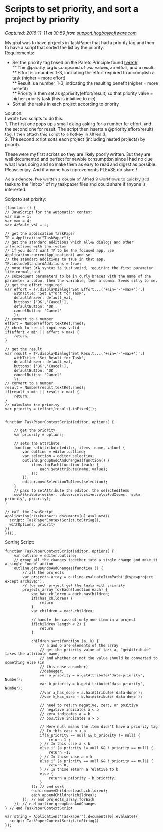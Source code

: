 # Scripts to set priority, and sort a project by priority

_Captured: 2016-11-11 at 00:59 from [support.hogbaysoftware.com](http://support.hogbaysoftware.com/t/scripts-to-set-priority-and-sort-a-project-by-priority/2279)_

My goal was to have projects in TaskPaper that had a priority tag and then to have a script that sorted the list by the priority.  
Requirements:  
* Set the priority tag based on the Pareto Principle found [here16](http://lifehacker.com/5914877/stop-wasting-time-by-applying-the-pareto-principle-to-your-task-list)  
** The @priority tag is composed of two values, an effort, and a result.   
** Effort is a number, 1-3, indicating the effort required to accomplish a task (higher = more effort)  
** Result is a number, 1-3, indicating the resulting benefit (higher = more benefit)  
** Priority is then set as @priority(effort/result) so that priority value = higher priority task (this is intuitive to me)  
* Sort all the tasks in each project according to priority

Solution:  
I wrote two scripts to do this.  
1\. The first one pops up a small dialog asking for a number for effort, and the second one for result. The script then inserts a @priority(effort/result) tag. I then attach this script to a hotkey in Alfred 3.  
2\. The second script sorts each project (including nested projects) by priority.

These were my first scripts so they are likely poorly written. But they are well documented and perfect for newbie consumption since I had no clue what I was doing and so make them as easy to read and digest as possible. Please enjoy. And if anyone has improvements PLEASE do share!!

As a sidenote, I've written a couple of Alfred 3 workflows to quickly add tasks to the "inbox" of my taskpaper files and could share if anyone is interested.

Script to set priority:
    
    
    (function () {
    // JavaScript for the Automation context
    var min = 1;
    var max = 4;
    var default_val = 2;
    
    // get the application TaskPaper
    TP = Application("TaskPaper");
    // get the standard additions which allow dialogs and other interactions with the system
    // if you don't want TP to be the focused app, use Application.currentApplication() and set
    // the standard additions to true in that app.
    TP.includeStandardAdditions = true;
    // note that JXA syntax is just weird, requiring the first parameter like normal, and
    // subsequent parameters to be in curly braces with the name of the parameter a colon, then the variable, then a comma. Seems silly to me.
    // get the effort required
    var effort = TP.displayDialog('Set Effort...('+min+'-'+max+')',{
    	withTitle: 'Set Effort for Task',
    	defaultAnswer: default_val,
    	buttons: ['OK','Cancel'],
    	defaultButton: 'OK',
    	cancelButton: 'Cancel'
    	});
    // convert to a number
    effort = Number(effort.textReturned);
    // check to see if input was valid
    if(effort < min || effort > max) {
    	return;
    }
    
    // get the result
    var result = TP.displayDialog('Set Result...('+min+'-'+max+')',{
    	withTitle: 'Set Result for Task',
    	defaultAnswer: default_val,
    	buttons: ['OK','Cancel'],
    	defaultButton: 'OK',
    	cancelButton: 'Cancel'
    	});
    // convert to a number
    result = Number(result.textReturned);
    if(result < min || result > max) {
    	return;
    }
    // calculate the priority
    var priority = (effort/result).toFixed(1);
    
    
    function TaskPaperContextScript(editor, options) {
    
    	// get the priority
    	var priority = options;
    
    	// sets the attribute
    	function setAttribute(editor, items, name, value) {
    	    var outline = editor.outline;
        	var selection = editor.selection;
    	    outline.groupUndoAndChanges(function() {
        		items.forEach(function (each) {
    		        each.setAttribute(name, value);
    			});
    		});
    		editor.moveSelectionToItems(selection);
    	}
    	// pass to setAttribute the editor, the selectedItems
    	setAttribute(editor, editor.selection.selectedItems, 'data-priority', priority);
    }
    
    // call the JavaScript
    Application("TaskPaper").documents[0].evaluate({
      script: TaskPaperContextScript.toString(),
      withOptions: priority
    })
    })();

Sorting Script:
    
    
    function TaskPaperContextScript(editor, options) {
    	var outline = editor.outline;
    	// group all the changes together into a single change and make it a single "undo" action
    	outline.groupUndoAndChanges(function () {
    		// all the projects
    		var projects_array = outline.evaluateItemPath('@type=project except archive:');
    		// for each project get the tasks with priority
    		projects_array.forEach(function(each) {
    			var has_children = each.hasChildren;
    			if(!has_children) {
    				return;
    			}
    			var children = each.children; 
    
    			// handle the case of only one item in a project
    			if(children.length < 2) {
    				return;
    			}
    
    			children.sort(function (a, b) {
    				// a and b are elements of the array
    				// get the priority value of task a, "getAttribute" takes the attribute name,
    				// and whether or not the value should be converted to something else (in
    				// this case a number)
    				//debugger;
    				var a_priority = a.getAttribute('data-priority', Number);
    				var b_priority = b.getAttribute('data-priority', Number);
    				//var a_has_done = a.hasAttribute('data-done');
    				//var b_has_done = b.hasAttribute('data-done');
    
    				// need to return negative, zero, or positive
    				// negative indicates a < b
    				// zero indicates a = b
    				// positive indicates a > b
    				
    				// Here null means the item didn't have a priority tag
    				// In this case b < a
    				if(a_priority == null && b_priority != null) {
    					return 1 ;
    				} // In this case a < b
    				else if (a_priority != null && b_priority == null) {
    					return -1;
    				} // In thise case a = b
    				else if (a_priority == null && b_priority == null) {
    					return 0;
    				} // In thise return a relative to b
    				else {
    					return a_priority - b_priority;
    				}
    			});	// end sort	
    			each.removeChildren(each.children);
    			each.appendChildren(children);
    		}); // end projects_array.forEach 
    	}); // end outline.groupUndoAndChanges
    } // end TaskPaperContextScript
    
    var string = Application("TaskPaper").documents[0].evaluate({
      script: TaskPaperContextScript.toString()
    });
